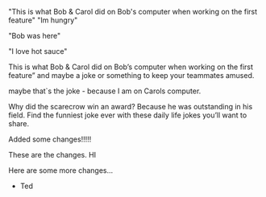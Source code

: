 

"This is what Bob & Carol did on Bob's computer when working on the first feature"
"Im hungry"

"Bob was here"

"I love hot sauce"

This is what Bob & Carol did on Bob’s computer when working on the first feature” and maybe a joke or something to keep your teammates amused.




maybe that`s the joke - because I am on Carols computer.

Why did the scarecrow win an award? Because he was outstanding in his field. Find the funniest joke ever with these daily life jokes you’ll want to share.


Added some changes!!!!!

These are the changes. HI 


Here are some more changes...



- Ted





